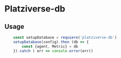# Platziverse-db

## Usage


``` js
    const setupDatabase = requiere('platziverse-db')
    setupDatabase(config).then (db => {
        const {agent, Metric} = db
    }).catch ( err => console.error(err))

```